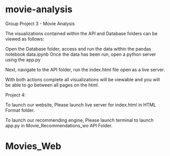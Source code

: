 # movie-analysis
Group Project 3 - Movie Analysis

The visualizations contained within the API and Database folders can be viewed as follows:

Open the Database folder, access and run the data within the pandas notebook data.ipynb
Once the data has been run, open a python server using the app.py

Next, navigate to the API folder, run the index.html file open as a live server. 

With both actions complete all visualizations will be viewable and you will be able to go between all pages on the html.


Project 4: 

To launch our website, Please launch live server for index.html in HTML Format folder. 

To launch our recommending engine, Please launch terminal to launch app.py in Movie_Recommendations_wo API Folder. 

# Movies_Web
